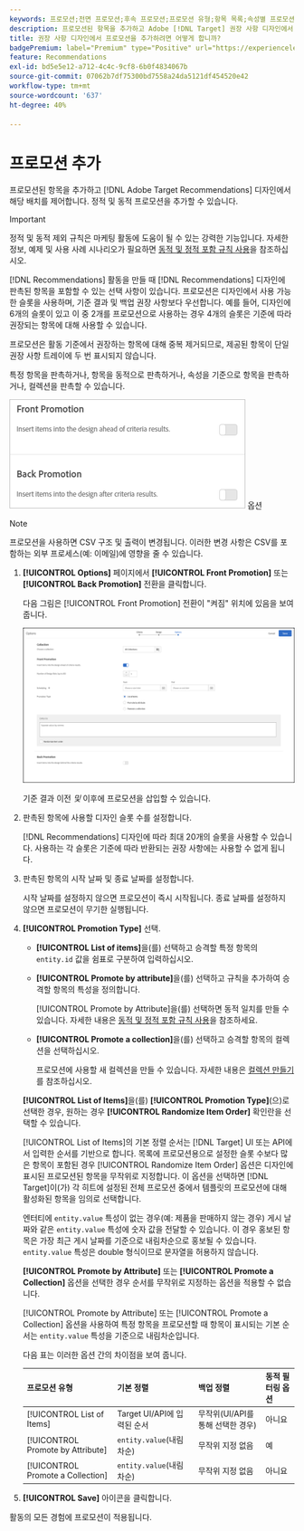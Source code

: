 ```yaml
---
keywords: 프로모션;전면 프로모션;후속 프로모션;프로모션 유형;항목 목록;속성별 프로모션;컬렉션 프로모션
description: 프로모션된 항목을 추가하고 Adobe [!DNL Target] 권장 사항 디자인에서 해당 배치를 제어하는 방법에 대해 알아봅니다. 정적 및 동적 프로모션을 추가할 수 있습니다.
title: 권장 사항 디자인에서 프로모션을 추가하려면 어떻게 합니까?
badgePremium: label="Premium" type="Positive" url="https://experienceleague.adobe.com/docs/target/using/introduction/intro.html?lang=ko#premium newtab=true" tooltip="Target Premium에 포함된 내용을 확인합니다."
feature: Recommendations
exl-id: bd5e5e12-a712-4c4c-9cf8-6b0f4834067b
source-git-commit: 07062b7df75300bd7558a24da5121df454520e42
workflow-type: tm+mt
source-wordcount: '637'
ht-degree: 40%

---
```


# 프로모션 추가

프로모션된 항목을 추가하고 [!DNL Adobe Target Recommendations] 디자인에서 해당 배치를 제어합니다. 정적 및 동적 프로모션을 추가할 수 있습니다.

>[!IMPORTANT]
>
>정적 및 동적 제외 규칙은 마케팅 활동에 도움이 될 수 있는 강력한 기능입니다. 자세한 정보, 예제 및 사용 사례 시나리오가 필요하면 [동적 및 정적 포함 규칙 사용](/help/main/c-recommendations/c-algorithms/use-dynamic-and-static-inclusion-rules.md#concept_4CB5C0FA705D4E449BD0B37B3D987F9F)을 참조하십시오.

[!DNL Recommendations] 활동을 만들 때 [!DNL Recommendations] 디자인에 판촉된 항목을 포함할 수 있는 선택 사항이 있습니다. 프로모션은 디자인에서 사용 가능한 슬롯을 사용하며, 기준 결과 및 백업 권장 사항보다 우선합니다. 예를 들어, 디자인에 6개의 슬롯이 있고 이 중 2개를 프로모션으로 사용하는 경우 4개의 슬롯은 기준에 따라 권장되는 항목에 대해 사용할 수 있습니다.

프로모션은 활동 기준에서 권장하는 항목에 대해 중복 제거되므로, 제공된 항목이 단일 권장 사항 트레이에 두 번 표시되지 않습니다.

특정 항목을 판촉하거나, 항목을 동적으로 판촉하거나, 속성을 기준으로 항목을 판촉하거나, 컬렉션을 판촉할 수 있습니다.

![[!UICONTROL Front Promotion] UI[!UICONTROL Back Promotion]의 [!DNL Target] 및 ](assets/add_promotion_toggles.png) 옵션

>[!NOTE]
>
>프로모션을 사용하면 CSV 구조 및 출력이 변경됩니다. 이러한 변경 사항은 CSV를 포함하는 외부 프로세스(예: 이메일)에 영향을 줄 수 있습니다.

1. **[!UICONTROL Options]** 페이지에서 **[!UICONTROL Front Promotion]** 또는 **[!UICONTROL Back Promotion]** 전환을 클릭합니다.

   다음 그림은 [!UICONTROL Front Promotion] 전환이 &quot;켜짐&quot; 위치에 있음을 보여 줍니다.

   ![전면 프로모션 옵션 추가](/help/main/c-recommendations/t-create-recs-activity/assets/add_promotion_front.png)

   기준 결과 이전 *및* 이후에 프로모션을 삽입할 수 있습니다.

1. 판촉된 항목에 사용할 디자인 슬롯 수를 설정합니다.

   [!DNL Recommendations] 디자인에 따라 최대 20개의 슬롯을 사용할 수 있습니다. 사용하는 각 슬롯은 기준에 따라 반환되는 권장 사항에는 사용할 수 없게 됩니다.

1. 판촉된 항목의 시작 날짜 및 종료 날짜를 설정합니다.

   시작 날짜를 설정하지 않으면 프로모션이 즉시 시작됩니다. 종료 날짜를 설정하지 않으면 프로모션이 무기한 실행됩니다.

1. **[!UICONTROL Promotion Type]** 선택.

   * **[!UICONTROL List of items]**&#x200B;을(를) 선택하고 승격할 특정 항목의 `entity.id` 값을 쉼표로 구분하여 입력하십시오.

   * **[!UICONTROL Promote by attribute]**&#x200B;을(를) 선택하고 규칙을 추가하여 승격할 항목의 특성을 정의합니다.

     [!UICONTROL Promote by Attribute]을(를) 선택하면 동적 일치를 만들 수 있습니다. 자세한 내용은 [동적 및 정적 포함 규칙 사용](/help/main/c-recommendations/c-algorithms/use-dynamic-and-static-inclusion-rules.md#concept_4CB5C0FA705D4E449BD0B37B3D987F9F)을 참조하세요.

   * **[!UICONTROL Promote a collection]**&#x200B;을(를) 선택하고 승격할 항목의 컬렉션을 선택하십시오.

     프로모션에 사용할 새 컬렉션을 만들 수 있습니다. 자세한 내용은 [컬렉션 만들기](/help/main/c-recommendations/c-products/collections.md#task_1256DFF6842141FCAADD9E1428EF7F08)를 참조하십시오.

   **[!UICONTROL List of Items]**&#x200B;을(를) **[!UICONTROL Promotion Type]**(으)로 선택한 경우, 원하는 경우 **[!UICONTROL Randomize Item Order]** 확인란을 선택할 수 있습니다.

   [!UICONTROL List of Items]의 기본 정렬 순서는 [!DNL Target] UI 또는 API에서 입력한 순서를 기반으로 합니다. 목록에 프로모션용으로 설정한 슬롯 수보다 많은 항목이 포함된 경우 [!UICONTROL Randomize Item Order] 옵션은 디자인에 표시된 프로모션된 항목을 무작위로 지정합니다. 이 옵션을 선택하면 [!DNL Target]이(가) 각 히트에 설정된 전체 프로모션 중에서 템플릿의 프로모션에 대해 활성화된 항목을 임의로 선택합니다.

   엔터티에 `entity.value` 특성이 없는 경우(예: 제품을 판매하지 않는 경우) 게시 날짜와 같은 `entity.value` 특성에 숫자 값을 전달할 수 있습니다. 이 경우 홍보된 항목은 가장 최근 게시 날짜를 기준으로 내림차순으로 홍보될 수 있습니다. `entity.value` 특성은 double 형식이므로 문자열을 허용하지 않습니다.

   **[!UICONTROL Promote by Attribute]** 또는 **[!UICONTROL Promote a Collection]** 옵션을 선택한 경우 순서를 무작위로 지정하는 옵션을 적용할 수 없습니다.

   [!UICONTROL Promote by Attribute] 또는 [!UICONTROL Promote a Collection] 옵션을 사용하여 특정 항목을 프로모션할 때 항목이 표시되는 기본 순서는 `entity.value` 특성을 기준으로 내림차순입니다.

   다음 표는 이러한 옵션 간의 차이점을 보여 줍니다.

   | 프로모션 유형 | 기본 정렬 | 백업 정렬 | 동적 필터링 옵션 |
   | --- | --- | --- | --- |
   | [!UICONTROL List of Items] | Target UI/API에 입력된 순서 | 무작위(UI/API를 통해 선택한 경우) | 아니요 |
   | [!UICONTROL Promote by Attribute] | `entity.value`(내림차순) | 무작위 지정 없음 | 예 |
   | [!UICONTROL Promote a Collection] | `entity.value`(내림차순) | 무작위 지정 없음 | 아니요 |

1. **[!UICONTROL Save]** 아이콘을 클릭합니다.

활동의 모든 경험에 프로모션이 적용됩니다.
